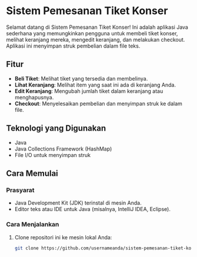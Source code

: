 # Sistem Pemesanan Tiket Konser

Selamat datang di Sistem Pemesanan Tiket Konser! Ini adalah aplikasi Java sederhana yang memungkinkan pengguna untuk membeli tiket konser, melihat keranjang mereka, mengedit keranjang, dan melakukan checkout. Aplikasi ini menyimpan struk pembelian dalam file teks.

## Fitur

- **Beli Tiket**: Melihat tiket yang tersedia dan membelinya.
- **Lihat Keranjang**: Melihat item yang saat ini ada di keranjang Anda.
- **Edit Keranjang**: Mengubah jumlah tiket dalam keranjang atau menghapusnya.
- **Checkout**: Menyelesaikan pembelian dan menyimpan struk ke dalam file.

## Teknologi yang Digunakan

- Java
- Java Collections Framework (HashMap)
- File I/O untuk menyimpan struk

## Cara Memulai

### Prasyarat

- Java Development Kit (JDK) terinstal di mesin Anda.
- Editor teks atau IDE untuk Java (misalnya, IntelliJ IDEA, Eclipse).

### Cara Menjalankan

1. Clone repositori ini ke mesin lokal Anda:
   ```bash
   git clone https://github.com/usernameanda/sistem-pemesanan-tiket-konser.git